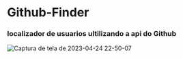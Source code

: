 # Github-Finder

### localizador de usuarios ultilizando a api do Github

![Captura de tela de 2023-04-24 22-50-07](https://user-images.githubusercontent.com/85002280/234154777-9c483dfc-daef-49fd-b582-781170c8a081.png)